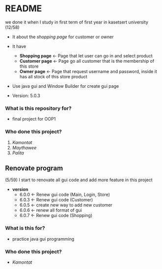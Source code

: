 # README #

we done it when I study in first term of first year in kasetsert university (12/58)
- It about the *shopping page* for customer or owner
- It have 
  - **Shopping page** <- Page that let user can go in and select product
  - **Customer page** <- Page go all customer that is the membership of this store
  - **Owner page**    <- Page that request username and password, inside it has all stock of this store product
- Use java gui and Window Builder for create gui page

- Version: 5.0.3

### What is this repository for? ###

- final project for OOP1

### Who done this project? ###

1. *Kamontat*
2. *Maythawee*
3. *Palita*

## Renovate program ##
(5/59) I start to renovate all gui code and add more feature in this project

- **version**
    - 6.0.0 <- Renew gui code (Main, Login, Store)
    - 6.0.3 <- Renew gui code (Customer)
    - 6.0.5 <- create new way to add new customer
    - 6.0.6 <- renew all format of gui
    - 6.0.7 <- Renew gui code (Shopping)

### What is this for? ###

- practice java gui programming

### Who done this project? ###

- *Kamontat*
